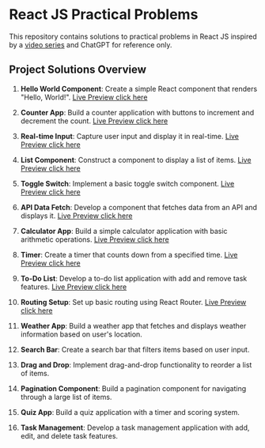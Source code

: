 # React JS Practical Problems
This repository contains solutions to practical problems in React JS inspired by a <a href="https://youtu.be/hl2b4q-Jbqc?si=he4YTr8HXfFsnH9W" target="_blank">video series</a> and ChatGPT for reference only.


## Project Solutions Overview
1. **Hello World Component**: Create a simple React component that renders "Hello, World!". <a href="https://tranquil-lolly-5747ef.netlify.app/" target="_blank">Live Preview click here</a>

2. **Counter App**: Build a counter application with buttons to increment and decrement the count. <a href="https://jazzy-entremet-8acf5c.netlify.app/" target="_blank">Live Preview click here</a>

3. **Real-time Input**: Capture user input and display it in real-time. <a href="https://rad-crisp-72d829.netlify.app" target="_blank">Live Preview click here</a>


4. **List Component**: Construct a component to display a list of items. <a href="https://celadon-meringue-268000.netlify.app" target="_blank">Live Preview click here</a>

5. **Toggle Switch**: Implement a basic toggle switch component. <a href="https://jocular-biscotti-adef7b.netlify.app" target="_blank">Live Preview click here</a>

6. **API Data Fetch**: Develop a component that fetches data from an API and displays it. <a href="https://quotesapitestreact.netlify.app/" target="_blank">Live Preview click here</a>

7. **Calculator App**: Build a simple calculator application with basic arithmetic operations. <a href="https://calculadorareactasd.netlify.app/" target="_blank">Live Preview click here</a>

8. **Timer**: Create a timer that counts down from a specified time. <a href="https://leafy-cendol-f29f06.netlify.app/" target="_blank">Live Preview click here</a>

9. **To-Do List**: Develop a to-do list application with add and remove task features. <a href="https://serene-cuchufli-e03091.netlify.app/" target="_blank">Live Preview click here</a>

10. **Routing Setup**: Set up basic routing using React Router. <a href="https://candid-salmiakki-54432d.netlify.app" target="_blank">Live Preview click here</a>

11. **Weather App**: Build a weather app that fetches and displays weather information based on user's location.
12. **Search Bar**: Create a search bar that filters items based on user input.
13. **Drag and Drop**: Implement drag-and-drop functionality to reorder a list of items.
14. **Pagination Component**: Build a pagination component for navigating through a large list of items.
15. **Quiz App**: Build a quiz application with a timer and scoring system.
16. **Task Management**: Develop a task management application with add, edit, and delete task features.
